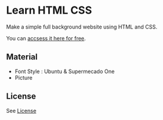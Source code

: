 # Learn HTML CSS
Make a simple full background website using HTML and CSS.

You can [accsess it here for free](https://ayo-dragons.netlify.com/).

## Material
* Font Style : Ubuntu & Supermecado One
* Picture 

## License
See [License](./LICENSE.md)